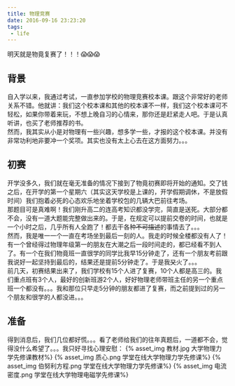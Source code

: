 ```yaml
---
title: 物理竞赛
date: 2016-09-16 23:23:20
tags:
 - life
---
```

明天就是物竟复赛了！！！😱😱😱
<!-- more -->
## 背景
自入学以来，我通过考试，一直参加学校的物理竞赛校本课。跟这个非常好的老师关系不错。他就讲：我们这个校本课和其他的校本课不一样，我们这个校本课可不轻松，如果你带着来玩，不想上晚自习的心情来，那你还是赶紧走人吧。于是认真听讲，也买了老师推荐的书。  
然而，我其实从小是对物理有一些兴趣，想多学一些，才报的这个校本课。并没有非常功利地非要冲一个奖项。其实也没有太上心去在这方面努力。。。
## 初赛
开学没多久，我们就在毫无准备的情况下接到了物竟初赛即将开始的通知。交了钱之后，在开学的第一个星期六（其实这天学校是上课的，开学假期调休，不是放假时间）我们抱着必死的心态欢乐地坐着学校包的几辆大巴前往考场。  
那题目可是真难啊！我们刚升高二的连高考知识都没学完，简直是送死。大部分都不会，没有一道大题能完整做出来的。于是，在规定可以提前交卷的时间，也就是一个小时之后，几乎所有人全跑了！都去干各种~~不可描述~~的事情去了。。。  
然而，我是唯一一个一直在考场坐到最后一刻的人。我走的时候全楼都没有人了！有一个曾经得过物理年级第一的朋友在大潮之后一段时间走的，都已经看不到人了。有一个在我们物竟班一直很学的同学比我早15分钟走了，还有一个朋友考前跟我说好一起坚持到最后的，结果还是提前5分钟走了。于是我~~又~~火了。。。  
前几天，初赛结果出来了，我们学校有15个人进了复赛，10个人都是高三的。我们重点班有3个人，最好的创新班游2个人，好好物理老师带班主任的另一个重点班一个都没有。。。我和那位只早走5分钟的朋友都进了复赛，而之前提到过的另一个朋友和很学的人都没进。。。
## 准备
得到消息后，我们几位都好慌。。。看了老师给我们的往年真题后，一道都不会，觉得没什么希望了。。。我只好寻找心理安慰：
{% asset_img 教材.jpg 大学物理力学先修课教材%}
{% asset_img 质心.png 学堂在线大学物理力学先修课%}
{% asset_img 伯努利方程.png 学堂在线大学物理力学先修课%}
{% asset_img 电流密度.png 学堂在线大学物理电磁学先修课%}
